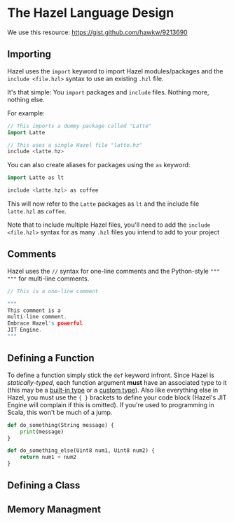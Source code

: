 # The Hazel Language Design 

We use this resource: https://gist.github.com/hawkw/9213690

## Importing
Hazel uses the ``import`` keyword to import Hazel modules/packages and the ``include <file.hzl>`` syntax to use an existing
``.hzl`` file. 

It's that simple: You ``import`` packages and ``include`` files. Nothing more, nothing else. 

For example: 
```cpp
// This imports a dummy package called "Latte" 
import Latte

// This uses a single Hazel file "latte.hz"
include <latte.hz>
```

You can also create aliases for packages using the ``as`` keyword:
```cpp
import Latte as lt 

include <latte.hzl> as coffee
```

This will now refer to the ``Latte`` packages as ``lt`` and the include file ``latte.hzl`` as ``coffee``. 

Note that to include multiple Hazel files, you'll need to add the ``include <file.hzl>`` syntax for as many ``.hzl`` 
files you intend to add to your project

## Comments 
Hazel uses the ``//`` syntax for one-line comments and the Python-style ```""" """``` for multi-line comments. 

```cpp
// This is a one-line comment 

"""
This comment is a 
multi-line comment. 
Embrace Hazel's powerful 
JIT Engine. 
"""
```


## Defining a Function 
To define a function simply stick the ``def`` keyword infront. Since Hazel is *statically-typed*, each function argument **must** have an associated type to it (this may be a <ins>built-in type</ins> or a <ins>custom type</ins>). Also like everything else in Hazel, you must use the ``{ }`` brackets to define your code block (Hazel's JIT Engine will complain if this is omitted). If you're used to programming in Scala, this won't be much of a jump.

```python
def do_something(String message) {
    print(message)
}

def do_something_else(Uint8 num1, Uint8 num2) {
    return num1 + num2 
}
```

## Defining a Class 

## Memory Managment


